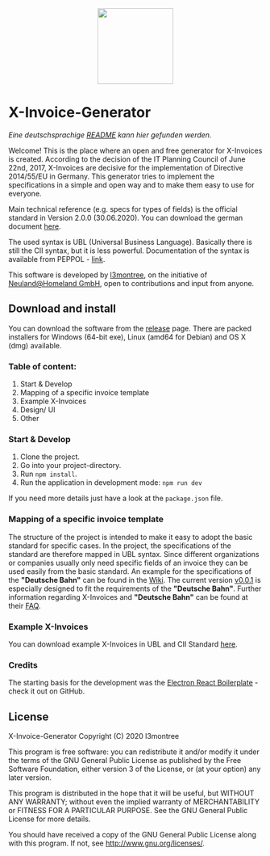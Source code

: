 <div align="center">
<a href="https://l3montree.com"><img align="center" width="150" src=https://l3montree.com/_next/image?url=https%3A%2F%2Fcms.l3montree.com%2Fuploads%2FX_Invoice_Logo_abc7b64e24.svg&w=48&q=75 /></a>
<div align="left">

# X-Invoice-Generator

_Eine deutschsprachige [README](https://gitlab.com/l3montree/x-invoice/x-invoice-generator/-/blob/master/README_DE.md) kann hier gefunden werden._

Welcome! This is the place where an open and free generator for X-Invoices is created. According to the decision of the IT Planning Council of June 22nd, 2017, X-Invoices are decisive for the implementation of Directive 2014/55/EU in Germany. This generator tries to implement the specifications in a simple and open way and to make them easy to use for everyone.

Main technical reference (e.g. specs for types of fields) is the official standard in Version 2.0.0 (30.06.2020). You can download the german document [here](https://www.xoev.de/sixcms/media.php/13/200-XRechnung-2020-06-30.pdf).

The used syntax is UBL (Universal Business Language). Basically there is still the CII syntax, but it is less powerful. Documentation of the syntax is available from PEPPOL - [link](https://docs.peppol.eu/poacc/billing/3.0/syntax/ubl-invoice/tree/).

This software is developed by [l3montree](https://l3montree.com), on the initiative of [Neuland@Homeland GmbH](https://neuland-homeland.de), open to contributions and input from anyone.


## Download and install

You can download the software from the [release](https://gitlab.com/l3montree/x-invoice/x-invoice-generator/-/releases) page. There are packed installers for Windows (64-bit exe), Linux (amd64 for Debian) and OS X (dmg) available.


### Table of content:

1. Start & Develop
2. Mapping of a specific invoice template
3. Example X-Invoices
4. Design/ UI
5. Other



### Start & Develop

1. Clone the project.
2. Go into your project-directory.
3. Run `npm install`.
4. Run the application in development mode: `npm run dev`

If you need more details just have a look at the `package.json` file.



### Mapping of a specific invoice template 

The structure of the project is intended to make it easy to adopt the basic standard for specific cases. In the project, the specifications of the standard are therefore mapped in UBL syntax. Since different organizations or companies usually only need specific fields of an invoice they can be used easily from the basic standard. An example for the specifications of the **"Deutsche Bahn"** can be found in the [Wiki](https://gitlab.com/l3montree/x-invoice-generator/-/wikis/documentation/specific_requirements_XInvoice/Deutsche_Bahn/Deutsche_Bahn_XInvoice_Requirements_(UBL)). The current version [v0.0.1](https://gitlab.com/l3montree/x-invoice/x-invoice-generator/-/releases) is especially designed to fit the requirements of the **"Deutsche Bahn"**. Further information regarding X-Invoices and **"Deutsche Bahn"** can be found at their [FAQ](https://www.deutschebahn.com/de/geschaefte/lieferantenportal/informationsservice/FAQs-rund-um-das-Thema-Rechnungsstellung-5570102).



### Example X-Invoices

You can download example X-Invoices in UBL and CII Standard [here](https://basket.l3montree.com/s/BwpsnCQRTfiRckW).




### Credits

The starting basis for the development was the [Electron React Boilerplate](https://github.com/electron-react-boilerplate/electron-react-boilerplate) - check it out on GitHub.



## License

X-Invoice-Generator
Copyright (C) 2020 l3montree

This program is free software: you can redistribute it and/or modify
it under the terms of the GNU General Public License as published by
the Free Software Foundation, either version 3 of the License, or
(at your option) any later version.

This program is distributed in the hope that it will be useful,
but WITHOUT ANY WARRANTY; without even the implied warranty of
MERCHANTABILITY or FITNESS FOR A PARTICULAR PURPOSE.  See the
GNU General Public License for more details.

You should have received a copy of the GNU General Public License
along with this program.  If not, see <http://www.gnu.org/licenses/>.

